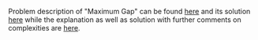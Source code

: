 Problem description of "Maximum Gap" can be found [here](https://leetcode.com/problems/maximum-gap/description/) and its solution [here](https://github.com/aurimas13/Solutions-To-Problems/blob/main/LeetCode/Python%20Solutions/Maximum%20Gap/maximum.py) while the explanation as well as solution with further comments on complexities are [here](https://leetcode.com/problems/maximum-gap/solutions/3303531/python-solution-well-explained/).
